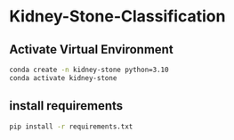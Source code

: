 # Kidney-Stone-Classification

## Activate Virtual Environment
```bash
conda create -n kidney-stone python=3.10
conda activate kidney-stone
```

## install requirements
```bash
pip install -r requirements.txt
```

